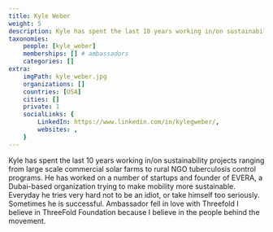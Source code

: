 ```yaml
---
title: Kyle Weber
weight: 5
description: Kyle has spent the last 10 years working in/on sustainability projects ranging from large scale commercial solar farms to rural NGO.
taxonomies:
    people: [kyle_weber]
    memberships: [] # ambassadors
    categories: []
extra:
    imgPath: kyle_weber.jpg
    organizations: []
    countries: [USA]
    cities: []
    private: 1
    socialLinks: {
        LinkedIn: https://www.linkedin.com/in/kylegweber/,
        websites: ,
    }
---
```


Kyle has spent the last 10 years working in/on sustainability projects ranging from large scale commercial solar farms to rural NGO tuberculosis control programs. He has worked on a number of startups and founder of EVERA, a Dubai-based organization trying to make mobility more sustainable. Everyday he tries very hard not to be an idiot, or take himself too seriously. Sometimes he is successful. Ambassador fell in love with Threefold I believe in ThreeFold Foundation because I believe in the people behind the movement.
